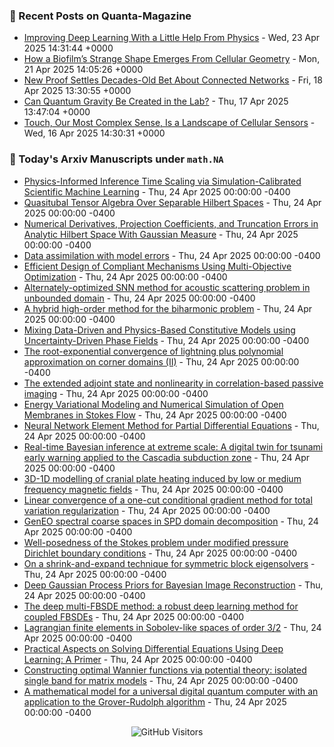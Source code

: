 ### 📝 Recent Posts on Quanta-Magazine
<!-- quanta starts -->
* <a href="https://www.quantamagazine.org/improving-deep-learning-with-a-little-help-from-physics-20250423/">Improving Deep Learning With a Little Help From Physics</a> - Wed, 23 Apr 2025 14:31:44 +0000
* <a href="https://www.quantamagazine.org/how-a-biofilms-strange-shape-emerges-from-cellular-geometry-20250421/">How a Biofilm’s Strange Shape Emerges From Cellular Geometry</a> - Mon, 21 Apr 2025 14:05:26 +0000
* <a href="https://www.quantamagazine.org/new-proof-settles-decades-old-bet-about-connected-networks-20250418/">New Proof Settles Decades-Old Bet About Connected Networks</a> - Fri, 18 Apr 2025 13:30:55 +0000
* <a href="https://www.quantamagazine.org/can-quantum-gravity-be-created-in-the-lab-20250417/">Can Quantum Gravity Be Created in the Lab?</a> - Thu, 17 Apr 2025 13:47:04 +0000
* <a href="https://www.quantamagazine.org/touch-our-most-complex-sense-is-a-landscape-of-cellular-sensors-20250416/">Touch, Our Most Complex Sense, Is a Landscape of Cellular Sensors</a> - Wed, 16 Apr 2025 14:30:31 +0000
<!-- quanta ends -->


### 📝 Today's Arxiv Manuscripts under ``math.NA``
<!-- arxiv-math-na starts -->
* <a href="https://arxiv.org/abs/2504.16172">Physics-Informed Inference Time Scaling via Simulation-Calibrated Scientific Machine Learning</a> - Thu, 24 Apr 2025 00:00:00 -0400
* <a href="https://arxiv.org/abs/2504.16231">Quasitubal Tensor Algebra Over Separable Hilbert Spaces</a> - Thu, 24 Apr 2025 00:00:00 -0400
* <a href="https://arxiv.org/abs/2504.16246">Numerical Derivatives, Projection Coefficients, and Truncation Errors in Analytic Hilbert Space With Gaussian Measure</a> - Thu, 24 Apr 2025 00:00:00 -0400
* <a href="https://arxiv.org/abs/2504.16291">Data assimilation with model errors</a> - Thu, 24 Apr 2025 00:00:00 -0400
* <a href="https://arxiv.org/abs/2504.16451">Efficient Design of Compliant Mechanisms Using Multi-Objective Optimization</a> - Thu, 24 Apr 2025 00:00:00 -0400
* <a href="https://arxiv.org/abs/2504.16523">Alternately-optimized SNN method for acoustic scattering problem in unbounded domain</a> - Thu, 24 Apr 2025 00:00:00 -0400
* <a href="https://arxiv.org/abs/2504.16608">A hybrid high-order method for the biharmonic problem</a> - Thu, 24 Apr 2025 00:00:00 -0400
* <a href="https://arxiv.org/abs/2504.16713">Mixing Data-Driven and Physics-Based Constitutive Models using Uncertainty-Driven Phase Fields</a> - Thu, 24 Apr 2025 00:00:00 -0400
* <a href="https://arxiv.org/abs/2504.16756">The root-exponential convergence of lightning plus polynomial approximation on corner domains (II)</a> - Thu, 24 Apr 2025 00:00:00 -0400
* <a href="https://arxiv.org/abs/2504.16797">The extended adjoint state and nonlinearity in correlation-based passive imaging</a> - Thu, 24 Apr 2025 00:00:00 -0400
* <a href="https://arxiv.org/abs/2504.16823">Energy Variational Modeling and Numerical Simulation of Open Membranes in Stokes Flow</a> - Thu, 24 Apr 2025 00:00:00 -0400
* <a href="https://arxiv.org/abs/2504.16862">Neural Network Element Method for Partial Differential Equations</a> - Thu, 24 Apr 2025 00:00:00 -0400
* <a href="https://arxiv.org/abs/2504.16344">Real-time Bayesian inference at extreme scale: A digital twin for tsunami early warning applied to the Cascadia subduction zone</a> - Thu, 24 Apr 2025 00:00:00 -0400
* <a href="https://arxiv.org/abs/2504.16600">3D-1D modelling of cranial plate heating induced by low or medium frequency magnetic fields</a> - Thu, 24 Apr 2025 00:00:00 -0400
* <a href="https://arxiv.org/abs/2504.16899">Linear convergence of a one-cut conditional gradient method for total variation regularization</a> - Thu, 24 Apr 2025 00:00:00 -0400
* <a href="https://arxiv.org/abs/2104.00280">GenEO spectral coarse spaces in SPD domain decomposition</a> - Thu, 24 Apr 2025 00:00:00 -0400
* <a href="https://arxiv.org/abs/2407.15971">Well-posedness of the Stokes problem under modified pressure Dirichlet boundary conditions</a> - Thu, 24 Apr 2025 00:00:00 -0400
* <a href="https://arxiv.org/abs/2409.05572">On a shrink-and-expand technique for symmetric block eigensolvers</a> - Thu, 24 Apr 2025 00:00:00 -0400
* <a href="https://arxiv.org/abs/2412.10248">Deep Gaussian Process Priors for Bayesian Image Reconstruction</a> - Thu, 24 Apr 2025 00:00:00 -0400
* <a href="https://arxiv.org/abs/2503.13193">The deep multi-FBSDE method: a robust deep learning method for coupled FBSDEs</a> - Thu, 24 Apr 2025 00:00:00 -0400
* <a href="https://arxiv.org/abs/2504.11920">Lagrangian finite elements in Sobolev-like spaces of order $3/2$</a> - Thu, 24 Apr 2025 00:00:00 -0400
* <a href="https://arxiv.org/abs/2408.11266">Practical Aspects on Solving Differential Equations Using Deep Learning: A Primer</a> - Thu, 24 Apr 2025 00:00:00 -0400
* <a href="https://arxiv.org/abs/2502.08641">Constructing optimal Wannier functions via potential theory: isolated single band for matrix models</a> - Thu, 24 Apr 2025 00:00:00 -0400
* <a href="https://arxiv.org/abs/2503.13388">A mathematical model for a universal digital quantum computer with an application to the Grover-Rudolph algorithm</a> - Thu, 24 Apr 2025 00:00:00 -0400
<!-- arxiv-math-na ends -->

<div align="center">
  
![GitHub Visitors](https://api.visitorbadge.io/api/visitors?path=https%3A%2F%2Fgithub.com%2Flowrank&label=profile%20views&labelColor=%231e1e2e&countColor=%23cba6f7)



</div>
